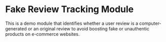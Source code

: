 # Fake Review Tracking Module

This is a demo module that identifies whether a user review is a computer-generated or an original review to avoid boosting fake or unauthentic products on e-commerce websites.
